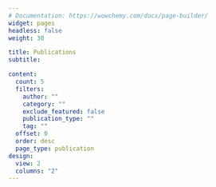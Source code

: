 ```yaml
---
# Documentation: https://wowchemy.com/docs/page-builder/
widget: pages
headless: false
weight: 30

title: Publications
subtitle:

content:
  count: 5
  filters:
    author: ""
    category: ""
    exclude_featured: false
    publication_type: ""
    tag: ""
  offset: 0
  order: desc
  page_type: publication
design:
  view: 2
  columns: "2"
---
```

